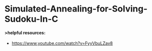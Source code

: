 # Simulated-Annealing-for-Solving-Sudoku-In-C



#### >helpful resources:
- https://www.youtube.com/watch?v=FyyVbuLZav8
